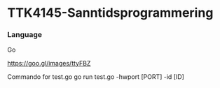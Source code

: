 
# TTK4145-Sanntidsprogrammering

### Language

Go

https://goo.gl/images/ttyFBZ

Commando for test.go
go run test.go -hwport [PORT] -id [ID]
